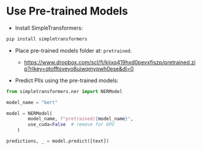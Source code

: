# Use Pre-trained Models

- Install SimpleTransformers:
```bash
pip install simpletransformers
```

- Place pre-trained models folder at: `pretrained`.
  - https://www.dropbox.com/scl/fi/kijxq419hxd0pevxfiszp/pretrained.zip?rlkey=qtofftsveyo8uiwqmypwh0ese&dl=0

- Predict PIIs using the pre-trained models:
```python
from simpletransformers.ner import NERModel

model_name = "bert"

model = NERModel(
        model_name, f"pretrained/{model_name}",
        use_cuda=False  # remove for GPU
    )

predictions, _ = model.predict([text])
```
